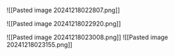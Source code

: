 ![[Pasted image 20241218022807.png]]


![[Pasted image 20241218022920.png]]

![[Pasted image 20241218023008.png]]
![[Pasted image 20241218023155.png]]